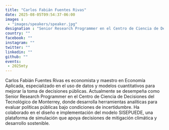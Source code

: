```yaml
---
title: "Carlos Fabián Fuentes Rivas"
date: 2025-08-05T09:54:37-06:00
images : 
 - "images/speakers/speaker.jpg"
designation : "Senior Research Programmer en el Centro de Ciencia de Decisiones del Tecnológico de Monterrey"
country: ""
facebook: ""
instagram: ""
twitter: ""
linkedin: ""
github: ""
events: 
 - 2025mty
---
```


Carlos Fabián Fuentes Rivas es economista y maestro en Economía Aplicada, especializado en el uso de datos y modelos cuantitativos para mejorar la toma de decisiones públicas. Actualmente se desempeña como Senior Research Programmer en el Centro de Ciencia de Decisiones del Tecnológico de Monterrey, donde desarrolla herramientas analíticas para evaluar políticas públicas bajo condiciones de incertidumbre. Ha colaborado en el diseño e implementación del modelo SISEPUEDE, una plataforma de simulación que apoya decisiones de mitigación climática y desarrollo sostenible.